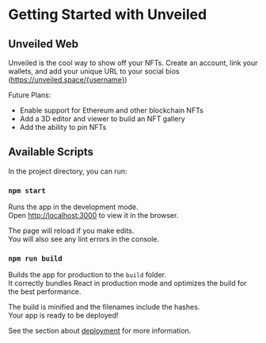 # Getting Started with Unveiled

## Unveiled Web

Unveiled is the cool way to show off your NFTs. Create an account, link your wallets, and add your unique URL to your social bios (https://unveiled.space/{username})

Future Plans:
- Enable support for Ethereum and other blockchain NFTs
- Add a 3D editor and viewer to build an NFT gallery
- Add the ability to pin NFTs


## Available Scripts

In the project directory, you can run:

### `npm start`

Runs the app in the development mode.\
Open [http://localhost:3000](http://localhost:3000) to view it in the browser.

The page will reload if you make edits.\
You will also see any lint errors in the console.

### `npm run build`

Builds the app for production to the `build` folder.\
It correctly bundles React in production mode and optimizes the build for the best performance.

The build is minified and the filenames include the hashes.\
Your app is ready to be deployed!

See the section about [deployment](https://facebook.github.io/create-react-app/docs/deployment) for more information.
